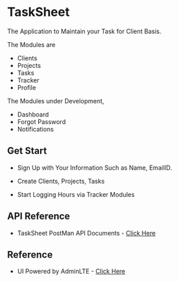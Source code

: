 # TaskSheet

The Application to Maintain your Task for Client Basis.

The Modules are

- Clients
- Projects
- Tasks
- Tracker
- Profile

The Modules under Development,

- Dashboard
- Forgot Password
- Notifications


## Get Start

- Sign Up with Your Information Such as Name, EmailID.

- Create Clients, Projects, Tasks

- Start Logging Hours via Tracker Modules

## API Reference

- TaskSheet PostMan API Documents - [Click Here](https://documenter.getpostman.com/view/1589172/TzXzDcSp)

## Reference

- UI Powered by AdminLTE - [Click Here](https://adminlte.io/themes/dev/AdminLTE/)
